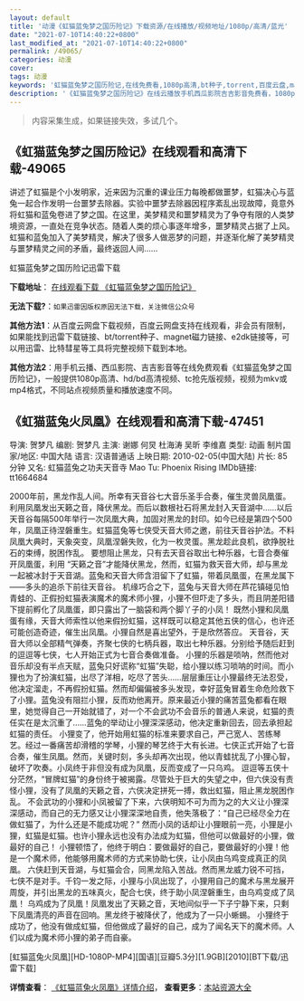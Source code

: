 ```yaml
---
layout: default
title: '动漫《虹猫蓝兔梦之国历险记》下载资源/在线播放/视频地址/1080p/高清/蓝光'
date: "2021-07-10T14:40:22+0800"
last_modified_at: "2021-07-10T14:40:22+0800"
permalink: /49065/
categories: 动漫
cover:
tags: 动漫
keywords: '虹猫蓝兔梦之国历险记,在线免费看,1080p高清,bt种子,torrent,百度云盘,magnet,磁力链,迅雷下载资源'
description: '《虹猫蓝兔梦之国历险记》在线云播放手机西瓜影院吉吉影音免费看，1080p高清bd/hd未删减完整版和tc抢先枪版，mkv/mp4格式，附带bt/torrent种子、magnet/磁力链、百度云盘、网盘资源迅雷下载链接'
---
```


>内容采集生成，如果链接失效，多试几个。


## 《虹猫蓝兔梦之国历险记》在线观看和高清下载-49065

讲述了虹猫是个小发明家，近来因为沉重的课业压力每晚都做噩梦，虹猫决心与蓝兔一起合作发明一台噩梦去除器。实验中噩梦去除器因程序紊乱出现故障，竟意外将虹猫和蓝兔卷进了梦之国。在这里，美梦精灵和噩梦精灵为了争夺有限的人类梦境资源，一直处在竞争状态。随着人类的烦心事逐年增多，噩梦精灵占据了上风。虹猫和蓝兔加入了美梦精灵，解决了很多人做恶梦的问题，并逐渐化解了美梦精灵与噩梦精灵之间的矛盾，最终返回人间&hellip;…


虹猫蓝兔梦之国历险记迅雷下载

**下载地址**： [在线观看下载 《虹猫蓝兔梦之国历险记》](https://www.993dy.com//vod-detail-id-4548.html) 


**无法下载?**：`如果迅雷因版权原因无法下载，关注微信公众号 `

**其他方法1**：从百度云网盘下载视频，百度云网盘支持在线观看，非会员有限制，如果能找到迅雷下载链接、bt/torrent种子、magnet磁力链接、e2dk链接等，可以用迅雷、比特彗星等工具将完整视频下载到本地。

**其他方法2**：用手机云播、西瓜影院、吉吉影音等在线免费观看《虹猫蓝兔梦之国历险记》，一般提供1080p高清、hd/bd高清视频、tc抢先版视频，视频为mkv或mp4格式，不同站点视频质量和播放速度不同。


## 《虹猫蓝兔火凤凰》在线观看和高清下载-47451

导演: 贺梦凡 编剧: 贺梦凡 主演: 谢娜 何炅 杜海涛 吴昕 李维嘉 类型: 动画 制片国家/地区: 中国大陆 语言: 汉语普通话 上映日期: 2010-02-05(中国大陆) 片长: 85分钟 又名: 虹猫蓝兔之功夫天音寺 Mao Tu: Phoenix Rising IMDb链接: tt1664684

2000年前，黑龙作乱人间。所幸有天音谷七大音乐圣手合奏，催生灵兽凤凰蛋。利用凤凰发出天籁之音，降伏黑龙。而后以数根社石将黑龙封入天音湖中……以后天音谷每隔500年举行一次凤凰大典，加固对黑龙的封印。如今已经是第四个500年，凤凰正待涅磐重生。虹猫蓝兔等七侠受天音大师之邀，前往天音谷护法。不料凤凰大典时，天象突变，凤凰涅磐失败，化为一枚灵蛋。黑龙趁此良机，欲挣脱社石的束缚，脱困作乱。 要想阻止黑龙，只有去天音谷取出七种乐器，七音合奏催开凤凰蛋，利用 “天籁之音”才能降伏黑龙，然而，虹猫为救天音大师，却与黑龙一起被冰封于天音湖。蓝兔和天音大师含泪留下了虹猫，带着凤凰蛋，在黑龙属下——多头的追杀下前往天音谷。 机缘巧合之下，蓝兔与天音大师在芦花镇碰见怕青蛙的、正假扮虹猫表演魔术的魔术师小狸，小狸不但吓走了多头，而且阴差阳错下提前孵化了凤凰蛋，即只露出了一脑袋和两个脚丫子的小凤！ 既然小狸和凤凰蛋有缘，天音大师索性以他来假扮虹猫，这样既可以稳定其他五侠的信心，也许还可能创造奇迹，催生出凤凰。小狸自然是喜出望外，于是欣然答应。 天音谷，天音大师以全部精气弹奏，齐聚七侠的七柄兵器，取出七种乐器。分别给予随后赶到的逗逗等七侠，七人开始正式为七音合奏做准备。 小狸的乐器是唢呐，然而他对音乐却没有半点天赋，蓝兔只好谎称“虹猫”失聪，给小狸以练习唢呐的时间。而小狸也为了扮演虹猫，出尽了洋相，吃尽了苦头……层层重压让小狸最终无法忍受，他决定溜走，不再假扮虹猫。然而却偏偏被多头发现，幸好蓝兔冒着生命危险救下了小狸。蓝兔没有阻拦小狸，反而劝他离开。原来最近小狸的痛苦蓝兔都看在眼里，她觉得自己一开始就错了，对一个不会武功不会音乐的普通人来说，虹猫的责任实在是太沉重了……蓝兔的举动让小狸深深感动，他决定重新回去，回去承担起虹猫的责任。 小狸变了，他开始用虹猫的标准来要求自己，严己宽人、苦练琴艺。经过一番痛苦却滑稽的学琴，小狸的琴艺终于大有长进。七侠正式开始了七音合奏，催生凤凰。然而，关键时刻，多头却再次出现，他以青蛙扰乱了小狸心智，破坏了吹奏。小凤终于非但没有成为凤凰，反而变成了一只乌鸡。 逗逗等五侠十分茫然，“冒牌虹猫”的身份终于被揭露。尽管处于巨大的失望之中，但六侠没有责怪小狸，没有了凤凰的天籁之音，六侠决定拼死一搏，救出虹猫，阻止黑龙脱困作乱。 不会武功的小狸和小凤被留了下来，六侠明知不可为而为之的大义让小狸深深感动，而自己的无力感又让小狸深深地自责，他失落极了：“自己已经尽全力在做虹猫了，为什么还是不能成功呢？” 然而小凤的话却让小狸眼前一亮，小狸是小狸，虹猫是虹猫。也许小狸永远也没有办法成为虹猫，但他可以做最好的小狸，做最好的自己！ 小狸顿悟了，他终于明白：要做最好的自己，要做最好的小狸！他是一个魔术师，他能够用魔术师的方式来协助七侠，让小凤由乌鸡变成真正的凤凰。 六侠赶到天音湖，与虹猫会合，同黑龙陷入苦战。然而黑龙威力锐不可挡，七侠不是对手。千钧一发之际，小狸与小凤出现了，小狸用自己的魔术与黑龙展开周旋，并引出黑龙的五味真火，配合七侠，终于助小凤涅磐重生，由乌鸡变成了凤凰！ 乌鸡成为了凤凰！凤凰发出了天籁之音，天地间似乎一下子宁静下来，只剩下凤凰清亮的声音在回响。黑龙终于被降伏了，他成为了一只小蜥蜴。 小狸终于成功了，他没有做成虹猫，但他做成了最好的自己，成为了闻名天下的魔术师。人们以成为魔术师小狸的弟子而自豪。


[虹猫蓝兔火凤凰][HD-1080P-MP4][国语][豆瓣5.3分][1.9GB][2010][BT下载/迅雷下载]

**详情查看**： [《虹猫蓝兔火凤凰》详情介绍](/movie/47451/)， **查看更多**：[本站资源大全](/movie/t/all/)

